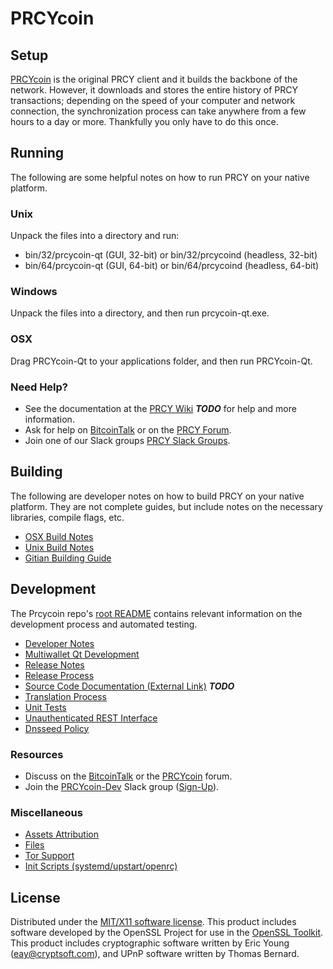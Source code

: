 PRCYcoin
=====================

Setup
---------------------
[PRCYcoin](https://prcycoin.com/wallet) is the original PRCY client and it builds the backbone of the network. However, it downloads and stores the entire history of PRCY transactions; depending on the speed of your computer and network connection, the synchronization process can take anywhere from a few hours to a day or more. Thankfully you only have to do this once.

Running
---------------------
The following are some helpful notes on how to run PRCY on your native platform.

### Unix

Unpack the files into a directory and run:

- bin/32/prcycoin-qt (GUI, 32-bit) or bin/32/prcycoind (headless, 32-bit)
- bin/64/prcycoin-qt (GUI, 64-bit) or bin/64/prcycoind (headless, 64-bit)

### Windows

Unpack the files into a directory, and then run prcycoin-qt.exe.

### OSX

Drag PRCYcoin-Qt to your applications folder, and then run PRCYcoin-Qt.

### Need Help?

* See the documentation at the [PRCY Wiki](https://en.bitcoin.it/wiki/Main_Page) ***TODO***
for help and more information.
* Ask for help on [BitcoinTalk](https://bitcointalk.org/index.php?topic=1262920.0) or on the [PRCY Forum](https://forum.prcycoin.com/).
* Join one of our Slack groups [PRCY Slack Groups](https://prcycoin.com/slack-logins/).

Building
---------------------
The following are developer notes on how to build PRCY on your native platform. They are not complete guides, but include notes on the necessary libraries, compile flags, etc.

- [OSX Build Notes](build-osx.md)
- [Unix Build Notes](build-unix.md)
- [Gitian Building Guide](gitian-building.md)

Development
---------------------
The Prcycoin repo's [root README](https://github.com/PRCYcoin-Project/PRCYcoin/blob/master/README.md) contains relevant information on the development process and automated testing.

- [Developer Notes](developer-notes.md)
- [Multiwallet Qt Development](multiwallet-qt.md)
- [Release Notes](release-notes.md)
- [Release Process](release-process.md)
- [Source Code Documentation (External Link)](https://dev.visucore.com/bitcoin/doxygen/) ***TODO***
- [Translation Process](translation_process.md)
- [Unit Tests](unit-tests.md)
- [Unauthenticated REST Interface](REST-interface.md)
- [Dnsseed Policy](dnsseed-policy.md)

### Resources

* Discuss on the [BitcoinTalk](https://bitcointalk.org/index.php?topic=1262920.0) or the [PRCYcoin](https://forum.prcycoin.com/) forum.
* Join the [PRCYcoin-Dev](https://prcycoin-dev.slack.com/) Slack group ([Sign-Up](https://prcycoin-dev.herokuapp.com/)).

### Miscellaneous
- [Assets Attribution](assets-attribution.md)
- [Files](files.md)
- [Tor Support](tor.md)
- [Init Scripts (systemd/upstart/openrc)](init.md)

License
---------------------
Distributed under the [MIT/X11 software license](http://www.opensource.org/licenses/mit-license.php).
This product includes software developed by the OpenSSL Project for use in the [OpenSSL Toolkit](https://www.openssl.org/). This product includes
cryptographic software written by Eric Young ([eay@cryptsoft.com](mailto:eay@cryptsoft.com)), and UPnP software written by Thomas Bernard.
